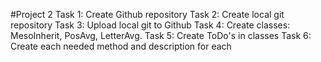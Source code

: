 #Project 2
Task 1: Create Github repository
Task 2: Create local git repository
Task 3: Upload local git to Github
Task 4: Create classes: MesoInherit, PosAvg, LetterAvg.
Task 5: Create ToDo's in classes
Task 6: Create each needed method and description for each
